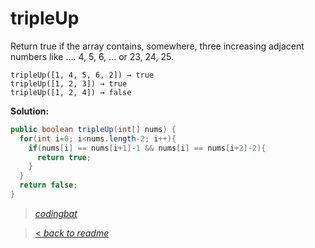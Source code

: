 # tripleUp

Return true if the array contains, somewhere, three increasing adjacent numbers like .... 4, 5, 6, ... or 23, 24, 25.

```
tripleUp([1, 4, 5, 6, 2]) → true
tripleUp([1, 2, 3]) → true
tripleUp([1, 2, 4]) → false
```

**Solution:**

```java
public boolean tripleUp(int[] nums) {
  for(int i=0; i<nums.length-2; i++){
    if(nums[i] == nums[i+1]-1 && nums[i] == nums[i+2]-2){
      return true;
    }
  }
  return false;
}
```

> _[codingbat](https://codingbat.com/prob/p137874)_

> [< _back to readme_](/README.md)